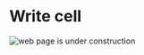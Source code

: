 # Write cell

![web page is under construction](https://docimages.blob.core.chinacloudapi.cn/images/commingsoon20210514.jpg)
